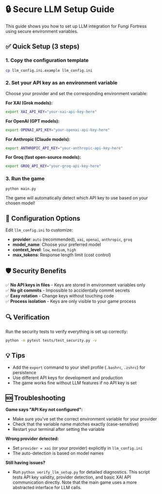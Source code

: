 # 🔒 Secure LLM Setup Guide

This guide shows you how to set up LLM integration for Fungi Fortress using secure environment variables.

## ✅ Quick Setup (3 steps)

### 1. Copy the configuration template
```bash
cp llm_config.ini.example llm_config.ini
```

### 2. Set your API key as an environment variable

Choose your provider and set the corresponding environment variable:

**For XAI (Grok models):**
```bash
export XAI_API_KEY="your-xai-api-key-here"
```

**For OpenAI (GPT models):**
```bash
export OPENAI_API_KEY="your-openai-api-key-here"
```

**For Anthropic (Claude models):**
```bash
export ANTHROPIC_API_KEY="your-anthropic-api-key-here"
```

**For Groq (fast open-source models):**
```bash
export GROQ_API_KEY="your-groq-api-key-here"
```

### 3. Run the game
```bash
python main.py
```

The game will automatically detect which API key to use based on your chosen model!

## 🔧 Configuration Options

Edit `llm_config.ini` to customize:

- **provider**: `auto` (recommended), `xai`, `openai`, `anthropic`, `groq`
- **model_name**: Choose your preferred model
- **context_level**: `low`, `medium`, `high`
- **max_tokens**: Response length limit (cost control)

## 🛡️ Security Benefits

✅ **No API keys in files** - Keys are stored in environment variables only  
✅ **No git commits** - Impossible to accidentally commit secrets  
✅ **Easy rotation** - Change keys without touching code  
✅ **Process isolation** - Keys are only visible to your game process  

## 🔍 Verification

Run the security tests to verify everything is set up correctly:
```bash
python -m pytest tests/test_security.py -v
```

## 💡 Tips

- Add the `export` command to your shell profile (`.bashrc`, `.zshrc`) for persistence
- Use different API keys for development and production
- The game works fine without LLM features if no API key is set

## 🆘 Troubleshooting

**Game says "API Key not configured":**
- Make sure you've set the correct environment variable for your provider
- Check that the variable name matches exactly (case-sensitive)
- Restart your terminal after setting the variable

**Wrong provider detected:**
- Set `provider = xai` (or your provider) explicitly in `llm_config.ini`
- The auto-detection is based on model names

**Still having issues?**
- Run `python verify_llm_setup.py` for detailed diagnostics. This script tests API key validity, provider detection, and basic XAI API communication directly. Note that the main game uses a more abstracted interface for LLM calls. 
